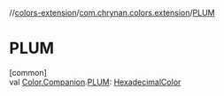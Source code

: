 //[colors-extension](../../index.md)/[com.chrynan.colors.extension](index.md)/[PLUM](-p-l-u-m.md)

# PLUM

[common]\
val [Color.Companion](../../../colors-core/colors-core/com.chrynan.colors/-color/-companion/index.md).[PLUM](-p-l-u-m.md): [HexadecimalColor](../../../colors-core/colors-core/com.chrynan.colors/-hexadecimal-color/index.md)
